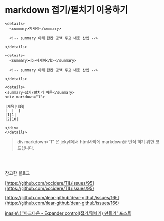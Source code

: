 # markdown 접기/펼치기 이용하기

```
<details>
  <summary>자세히</summary>

  <!-- summary 아래 한칸 공백 두고 내용 삽입 -->

</details>
```


```
<details>
  <summary><b>자세히</b></summary>

  <!-- summary 아래 한칸 공백 두고 내용 삽입 -->

</details>
```


```
<details>
<summary>접기/펼치기 버튼</summary>
<div markdown="1">

|제목|내용|
|--|--|
|1|1|
|2|10|

</div>
</details>
```
>div markdown=”1” 은 jekyll에서 html사이에 markdown을 인식 하기 위한 코드입니다.


<br><br>

참고한 블로그

[https://github.com/occidere/TIL/issues/95](https://github.com/occidere/TIL/issues/95)

[https://github.com/dear-github/dear-github/issues/166](https://github.com/dear-github/dear-github/issues/166)

[inasie님 "마크다운 - Expander control(접기/펼치기) 만들기" 포스트](https://inasie.github.io/it%EC%9D%BC%EB%B0%98/%EB%A7%88%ED%81%AC%EB%8B%A4%EC%9A%B4-expander-control/)


<br><br><br><br>

